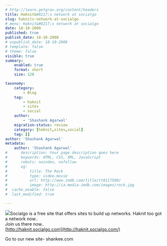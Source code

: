 ```yaml
---
# http://learn.getgrav.org/content/headers
title: Haknit&#8217;s network at socialgo
slug: haknits-network-at-socialgo
# menu: Haknit&#8217;s network at socialgo
date: 18-10-2008
published: true
publish_date: 18-10-2008
# unpublish_date: 18-10-2008
# template: false
# theme: false
visible: true
summary:
    enabled: true
    format: short
    size: 128

taxonomy:
    category:
        - Blog
    tag:
        - haknit
        - sites
        - social
    author:
        - 'Shashank Agarwal'
    migration-status: review
    category: [haknit,sites,social]
    tag: []
author: 'Shashank Agarwal'
metadata:
    author: 'Shashank Agarwal'
#      description: Your page description goes here
#      keywords: HTML, CSS, XML, JavaScript
#      robots: noindex, nofollow
#      og:
#          title: The Rock
#          type: video.movie
#          url: http://www.imdb.com/title/tt0117500/
#          image: http://ia.media-imdb.com/images/rock.jpg
#  cache_enable: false
#  last_modified: true

---
```


[![](http://3.bp.blogspot.com/_V2JZuLkPrjQ/SPmOmyeorJI/AAAAAAAAEFg/RfmgAUAeaoU/s320/socialgo.png)](http://3.bp.blogspot.com/_V2JZuLkPrjQ/SPmOmyeorJI/AAAAAAAAEFg/RfmgAUAeaoU/s1600-h/socialgo.png)Socialgo is a free site that offers sites to build up networks. Haknit too got a network now..  
Join us there now..[  
](http://haknit.socialgo.com/)[http://haknit.socialgo.com](http://haknit.socialgo.com/)

Go to our new site- shankee.com
